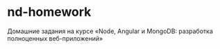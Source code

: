 # nd-homework
Домашние задания на курсе «Node, Angular и MongoDB: разработка полноценных веб-приложений»
